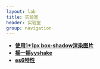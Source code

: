 ```yaml
---
layout: lab
title: 实验室
header: 实验室
group: navigation
---
```


+ [**使用1*1px box-shadow渲染图片**](lab/boxShadowImage/index.html)    
+ [**摇一摇yyshake**](yyshake/)
+ [**es6特性**](es6/)